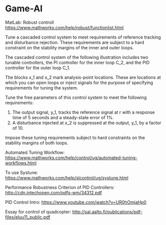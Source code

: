# Game-AI
MatLab: Robust controll
https://www.mathworks.com/help/robust/functionlist.html

Tune a cascaded control system to meet requirements of reference tracking and disturbance rejection. These requirements are subject to a hard constraint on the stability margins of the inner and outer loops.

The cascaded control system of the following illustration includes two tunable controllers, the PI controller for the inner loop C_2, and the PID controller for the outer loop C_1.

The blocks x_1 and x_2 mark analysis-point locations. These are locations at which you can open loops or inject signals for the purpose of specifying requirements for tuning the system.

Tune the free parameters of this control system to meet the following requirements:

1. The output signal, y_1, tracks the reference signal at r with a response time of 5 seconds and a steady-state error of 1%.
2. A disturbance injected at x_2 is suppressed at the output, y_1, by a factor of 10.

Impose these tuning requirements subject to hard constraints on the stability margins of both loops.

Automated Tuning Workflow: https://www.mathworks.com/help/control/ug/automated-tuning-workflows.html

To use Systune: https://www.mathworks.com/help/slcontrol/ug/systune.html

Performance Robustness Criterion of PID Controllers: http://cdn.intechopen.com/pdfs-wm/34312.pdf

PID Control Intro: https://www.youtube.com/watch?v=UR0hOmjaHp0

Essay for control of quadcopter: http://sal.aalto.fi/publications/pdf-files/eluu11_public.pdf
